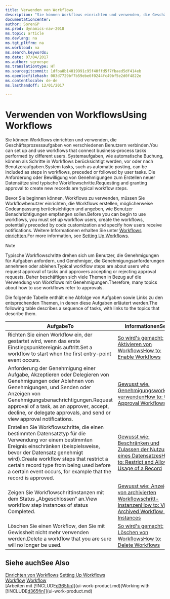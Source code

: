 ```yaml
---
title: Verwenden von Workflows
description: "Sie können Workflows einrichten und verwenden, die Geschäftsprozessaufgaben von verschiedenen Benutzern verbinden. Systemaufgaben, wie automatische Buchung, können als Schritte in Workflows berücksichtigt werden, vor oder nach Benutzeraufgaben. Die Anforderung oder Bewilligung von Genehmigungen zum Erstellen neuer Datensätze sind typische Workflowschritte."
documentationcenter: 
author: SorenGP
ms.prod: dynamics-nav-2018
ms.topic: article
ms.devlang: na
ms.tgt_pltfrm: na
ms.workload: na
ms.search.keywords: 
ms.date: 07/04/2017
ms.author: sgroespe
ms.translationtype: HT
ms.sourcegitcommit: 1dfba8b14019991c95f40ffd5f7fbaed5df414eb
ms.openlocfilehash: 003d7729bf7b59ebe6f0244fc49bf5e2d0f4822e
ms.contentlocale: de-de
ms.lasthandoff: 12/01/2017

---
```

# <a name="using-workflows"></a><span data-ttu-id="152af-105">Verwenden von Workflows</span><span class="sxs-lookup"><span data-stu-id="152af-105">Using Workflows</span></span>
<span data-ttu-id="152af-106">Sie können Workflows einrichten und verwenden, die Geschäftsprozessaufgaben von verschiedenen Benutzern verbinden.</span><span class="sxs-lookup"><span data-stu-id="152af-106">You can set up and use workflows that connect business-process tasks performed by different users.</span></span> <span data-ttu-id="152af-107">Systemaufgaben, wie automatische Buchung, können als Schritte in Workflows berücksichtigt werden, vor oder nach Benutzeraufgaben.</span><span class="sxs-lookup"><span data-stu-id="152af-107">System tasks, such as automatic posting, can be included as steps in workflows, preceded or followed by user tasks.</span></span> <span data-ttu-id="152af-108">Die Anforderung oder Bewilligung von Genehmigungen zum Erstellen neuer Datensätze sind typische Workflowschritte.</span><span class="sxs-lookup"><span data-stu-id="152af-108">Requesting and granting approval to create new records are typical workflow steps.</span></span>  

 <span data-ttu-id="152af-109">Bevor Sie beginnen können, Workflows zu verwenden, müssen Sie Workflowbenutzer einrichten, die Workflows erstellen, möglicherweise Codeanpassung berücksichtigen und angeben, wie Benutzer Benachrichtigungen empfangen sollen.</span><span class="sxs-lookup"><span data-stu-id="152af-109">Before you can begin to use workflows, you must set up workflow users, create the workflows, potentially preceded by code customization and specify how users receive notifications.</span></span> <span data-ttu-id="152af-110">Weitere Informationen erhalten Sie unter [Workflows einrichten](across-set-up-workflows.md).</span><span class="sxs-lookup"><span data-stu-id="152af-110">For more information, see [Setting Up Workflows](across-set-up-workflows.md).</span></span>  

> [!NOTE]  
>  <span data-ttu-id="152af-111">Typische Workflowschritte drehen sich um Benutzer, die Genehmigungen für Aufgaben anfordern, und Genehmiger, die Genehmigungsanforderungen annehmen oder ablehen.</span><span class="sxs-lookup"><span data-stu-id="152af-111">Typical workflow steps are about users who request approval of tasks and approvers accepting or rejecting approval requests.</span></span> <span data-ttu-id="152af-112">Daher beschäftigen sich viele Themen in Bezug auf die Verwendung von Workflows mit Genehmigungen.</span><span class="sxs-lookup"><span data-stu-id="152af-112">Therefore, many topics about how to use workflows refer to approvals.</span></span>  

 <span data-ttu-id="152af-113">Die folgende Tabelle enthält eine Abfolge von Aufgaben sowie Links zu den entsprechenden Themen, in denen diese Aufgaben erläutert werden.</span><span class="sxs-lookup"><span data-stu-id="152af-113">The following table describes a sequence of tasks, with links to the topics that describe them.</span></span>  

|<span data-ttu-id="152af-114">**Aufgabe**</span><span class="sxs-lookup"><span data-stu-id="152af-114">**To**</span></span>|<span data-ttu-id="152af-115">**Informationen**</span><span class="sxs-lookup"><span data-stu-id="152af-115">**See**</span></span>|  
|------------|-------------|  
|<span data-ttu-id="152af-116">Richten Sie einen Workflow ein, der gestartet wird, wenn das erste Einstiegspunktereignis auftritt.</span><span class="sxs-lookup"><span data-stu-id="152af-116">Set a workflow to start when the first entry-point event occurs.</span></span>|[<span data-ttu-id="152af-117">So wird's gemacht: Aktivieren von Workflows</span><span class="sxs-lookup"><span data-stu-id="152af-117">How to: Enable Workflows</span></span>](across-how-to-enable-workflows.md)|  
|<span data-ttu-id="152af-118">Anforderung der Genehmigung einer Aufgabe, Akzeptieren oder Delegieren von Genehmigungen oder Ablehnen von Genehmigungen, und Senden oder Anzeigen von Genehmigungsbenachrichtigungen.</span><span class="sxs-lookup"><span data-stu-id="152af-118">Request approval of a task, as an approver, accept, decline, or delegate approvals, and send or view approval notifications.</span></span>|[<span data-ttu-id="152af-119">Gewusst wie. Genehmigungsworkflow verwenden</span><span class="sxs-lookup"><span data-stu-id="152af-119">How to: Use Approval Workflows</span></span>](across-how-use-approval-workflows.md)|  
|<span data-ttu-id="152af-120">Erstellen Sie Workflowschritte, die einen bestimmten Datensatztyp für die Verwendung vor einem bestimmten Ereignis einschränken (beispielsweise, bevor der Datensatz genehmigt wird).</span><span class="sxs-lookup"><span data-stu-id="152af-120">Create workflow steps that restrict a certain record type from being used before a certain event occurs, for example that the record is approved.</span></span>|[<span data-ttu-id="152af-121">Gewusst wie: Beschränken und Zulassen der Nutzung eines Datensatzes</span><span class="sxs-lookup"><span data-stu-id="152af-121">How to: Restrict and Allow Usage of a Record</span></span>](across-how-to-restrict-and-allow-usage-of-a-record.md)|  
|<span data-ttu-id="152af-122">Zeigen Sie Workflowschrittinstanzen mit dem Status „Abgeschlossen“ an.</span><span class="sxs-lookup"><span data-stu-id="152af-122">View workflow step instances of status Completed.</span></span>|[<span data-ttu-id="152af-123">Gewusst wie: Anzeigen von archivierten Workflowschritt-Instanzen</span><span class="sxs-lookup"><span data-stu-id="152af-123">How to: View Archived Workflow Step Instances</span></span>](across-how-to-view-archived-workflow-step-instances.md)|  
|<span data-ttu-id="152af-124">Löschen Sie einen Workflow, den Sie mit Gewissheit nicht mehr verwenden werden.</span><span class="sxs-lookup"><span data-stu-id="152af-124">Delete a workflow that you are sure will no longer be used.</span></span>|[<span data-ttu-id="152af-125">So wird's gemacht: Löschen von Workflows</span><span class="sxs-lookup"><span data-stu-id="152af-125">How to: Delete Workflows</span></span>](across-how-to-delete-workflows.md)|  

## <a name="see-also"></a><span data-ttu-id="152af-126">Siehe auch</span><span class="sxs-lookup"><span data-stu-id="152af-126">See Also</span></span>  
<span data-ttu-id="152af-127">[Einrichten von Workflows](across-set-up-workflows.md) </span><span class="sxs-lookup"><span data-stu-id="152af-127">[Setting Up Workflows](across-set-up-workflows.md) </span></span>  
<span data-ttu-id="152af-128">[Workflow](across-workflow.md) </span><span class="sxs-lookup"><span data-stu-id="152af-128">[Workflow](across-workflow.md) </span></span>  
<span data-ttu-id="152af-129">[Arbeiten mit [!INCLUDE[d365fin](includes/d365fin_md.md)]](ui-work-product.md)</span><span class="sxs-lookup"><span data-stu-id="152af-129">[Working with [!INCLUDE[d365fin](includes/d365fin_md.md)]](ui-work-product.md)</span></span>

